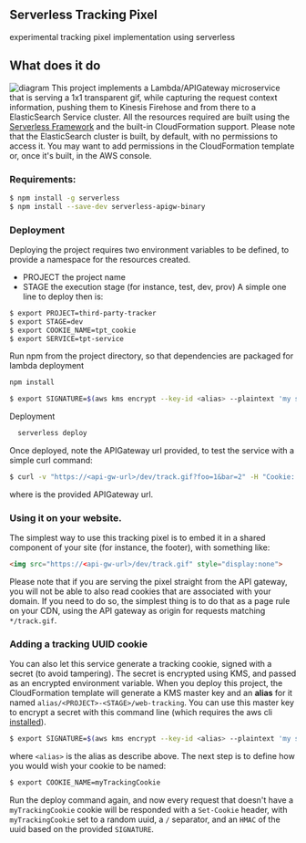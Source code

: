 ## Serverless Tracking Pixel
experimental tracking pixel implementation using serverless

## What does it do

![diagram](art/diagram.png)
This project implements a Lambda/APIGateway microservice that is serving a 1x1 transparent gif, while capturing the request context information, pushing them to Kinesis Firehose and from there to a ElasticSearch Service cluster.
All the resources required are built using the [Serverless Framework](https://serverless.com/) and the built-in CloudFormation support. Please note that the ElasticSearch cluster is built, by default, with no permissions to access it. You may want to add permissions in the CloudFormation template or, once it's built, in the AWS console.
 
### Requirements:

```bash
$ npm install -g serverless
$ npm install --save-dev serverless-apigw-binary
```

### Deployment

Deploying the project requires two environment variables to be defined, to provide a namespace for the resources created. 
- PROJECT the project name
- STAGE the execution stage (for instance, test, dev, prov)
A simple one line to deploy then is:

```bash
$ export PROJECT=third-party-tracker
$ export STAGE=dev
$ export COOKIE_NAME=tpt_cookie
$ export SERVICE=tpt-service
```
Run npm from the project directory, so that dependencies are packaged for lambda deployment
```bash
npm install
```

```bash
$ export SIGNATURE=$(aws kms encrypt --key-id <alias> --plaintext 'my secret key' --query 'CiphertextBlob' --output text)
```

Deployment
```bash
  serverless deploy
```

Once deployed, note the APIGateway url provided, to test the service with a simple curl command:
```bash
$ curl -v "https://<api-gw-url>/dev/track.gif?foo=1&bar=2" -H "Cookie: some-cookie=1234" -H "Referer: http://www.google.com"
```
where <api-gw-url> is the provided APIGateway url.

### Using it on your website.
The simplest way to use this tracking pixel is to embed it in a shared component of your site (for instance, the footer), with something like:

```html
<img src="https://<api-gw-url>/dev/track.gif" style="display:none">
```
Please note that if you are serving the pixel straight from the API gateway, you will not be able to also read cookies that are associated with your domain. If you need to do so, the simplest thing is to do that as a page rule on your CDN, using the API gateway as origin for requests matching `*/track.gif`.

### Adding a tracking UUID cookie
You can also let this service generate a tracking cookie, signed with a secret (to avoid tampering). The secret is encrypted using KMS, and passed as an encrypted environment variable. When you deploy this project, the CloudFormation template will generate a KMS master key and an **alias** for it named `alias/<PROJECT>-<STAGE>/web-tracking`. You can use this master key to encrypt a secret with this command line (which requires the aws cli [installed](http://docs.aws.amazon.com/cli/latest/userguide/installing.html)).
```bash
$ export SIGNATURE=$(aws kms encrypt --key-id <alias> --plaintext 'my secret key' --query 'CiphertextBlob' --output text)
```
where `<alias>` is the alias as describe above.
The next step is to define how you would wish your cookie to be named:
```bash
$ export COOKIE_NAME=myTrackingCookie
```
Run the deploy command again, and now every request that doesn't have a `myTrackingCookie` cookie will be responded with a `Set-Cookie` header, with `myTrackingCookie` set to a random uuid, a `/` separator, and an `HMAC` of the uuid based on the provided `SIGNATURE`.
